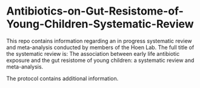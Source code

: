 # Antibiotics-on-Gut-Resistome-of-Young-Children-Systematic-Review

This repo contains information regarding an in progress systematic review and meta-analysis conducted by members of the Hoen Lab. The full title of the systematic review is: The association between early life antibiotic exposure and the gut resistome of young children: a systematic review and meta-analysis.

The protocol contains additional information.
